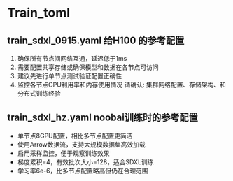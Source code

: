 # Train_toml

## train_sdxl_0915.yaml 给H100 的参考配置
1. 确保所有节点间网络互通，延迟低于1ms
2. 需要配置共享存储或确保模型和数据在各节点可访问
3. 建议先进行单节点测试验证配置正确性
4. 监控各节点GPU利用率和内存使用情况
请确认: 集群网络配置、存储架构、和分布式训练经验

## train_sdxl_hz.yaml noobai训练时的参考配置
- 单节点8GPU配置，相比多节点配置更简洁
- 使用Arrow数据流，支持大规模数据集高效加载
- 启用采样监控，便于观察训练效果
- 梯度累积=4，有效批次大小=128，适合SDXL训练
- 学习率6e-6，比多节点配置略高但仍在合理范围
